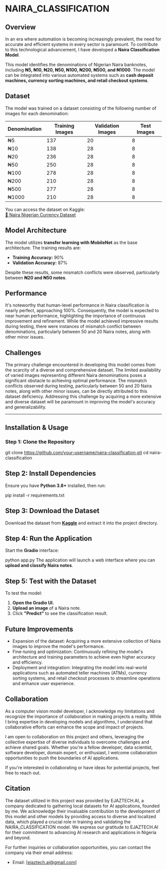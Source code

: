 # NAIRA_CLASSIFICATION

## Overview
In an era where automation is becoming increasingly prevalent, the need for accurate and efficient systems in every sector is paramount. To contribute to this technological advancement, I have developed a **Naira Classification Model**.  

This model identifies the denominations of Nigerian Naira banknotes, including **₦5, ₦10, ₦20, ₦50, ₦100, ₦200, ₦500, and ₦1000**. The model can be integrated into various automated systems such as **cash deposit machines, currency sorting machines, and retail checkout systems**.

## Dataset
The model was trained on a dataset consisting of the following number of images for each denomination:

| Denomination | Training Images | Validation Images | Test Images |
|-------------|----------------|-------------------|-------------|
| ₦5          | 137            | 20               | 8           |
| ₦10         | 138            | 28               | 8           |
| ₦20         | 236            | 28               | 8           |
| ₦50         | 250            | 28               | 8           |
| ₦100        | 278            | 28               | 8           |
| ₦200        | 210            | 28               | 8           |
| ₦500        | 277            | 28               | 8           |
| ₦1000       | 210            | 28               | 8           |

You can access the dataset on Kaggle:  
[📂 Naira Nigerian Currency Dataset](https://www.kaggle.com/datasets/ismailismailtijjani/naira-nigerian-currency-dataset)

## Model Architecture
The model utilizes **transfer learning with MobileNet** as the base architecture. The training results are:

- **Training Accuracy:** 90%
- **Validation Accuracy:** 87%

Despite these results, some mismatch conflicts were observed, particularly between **₦20 and ₦50 notes**.

## Performance
It's noteworthy that human-level performance in Naira classification is nearly perfect, approaching 100%. Consequently, the model is expected to near human performance,
highlighting the importance of continuous improvement and refinement.
While the model achieved impressive results during testing, there were instances of mismatch conflict between denominations, particularly between
50 and 20 Naira notes, along with other minor issues. 

## Challenges
The primary challenge encountered in developing this model comes from the scarcity of a diverse and comprehensive dataset. The limited availability of varied images
representing different Naira denominations poses a significant obstacle to achieving optimal performance. The mismatch conflicts observed during testing, particularly 
between 50 and 20 Naira notes, along with other minor issues, can be directly attributed to this dataset deficiency. Addressing this challenge by acquiring a more extensive 
and diverse dataset will be paramount in improving the model's accuracy and generalizability.

---

## Installation & Usage

### Step 1: Clone the Repository

git clone https://github.com/your-username/naira-classification.git
cd naira-classification

## Step 2: Install Dependencies
Ensure you have **Python 3.8+** installed, then run:


pip install -r requirements.txt

## Step 3: Download the Dataset
Download the dataset from **[Kaggle](https://www.kaggle.com/datasets/ismailismailtijjani/naira-nigerian-currency-dataset)** and extract it into the project directory.

## Step 4: Run the Application
Start the **Gradio** interface:


python app.py
The application will launch a web interface where you can **upload and classify Naira notes**.

## Step 5: Test with the Dataset
To test the model:

1. **Open the Gradio UI.**  
2. **Upload an image** of a Naira note.  
3. Click **"Predict"** to see the classification result.  


## Future Improvements
- Expansion of the dataset: Acquiring a more extensive collection of Naira images to improve the model's performance.
- Fine-tuning and optimization: Continuously refining the model's architecture and training parameters to achieve even higher accuracy and efficiency.
- Deployment and integration: Integrating the model into real-world applications such as automated teller machines (ATMs), currency sorting systems, and retail checkout
  processes to streamline operations and enhance user experience.

## Collaboration
As a computer vision model developer, I acknowledge my limitations and recognize the importance of collaboration in making projects a reality. While I bring expertise 
in developing models and algorithms, I understand that collaborative efforts can enhance the scope and impact of projects.

I am open to collaboration on this project and others, leveraging the collective expertise of diverse individuals to overcome challenges and achieve shared goals. 
Whether you're a fellow developer, data scientist, software developer, domain expert, or enthusiast, I welcome collaboration opportunities to push the boundaries of
AI applications.

If you're interested in collaborating or have ideas for potential projects, feel free to reach out.

## Citation
The dataset utilized in this project was provided by EJAZTECH.AI, a company dedicated to gathering local datasets for AI applications, founded by me.
We acknowledge their invaluable contribution to the development of this model and other models by providing access to diverse and localized data, which played a 
crucial role in training and validating the NAIRA_CLASSIFICATION model. We express our gratitude to EJAZTECH.AI for their commitment to advancing AI research and
applications in Nigeria and beyond.

For further inquiries or collaboration opportunities, you can contact the company via their email address:
- Email: [ejaztech.ai@gmail.com]



